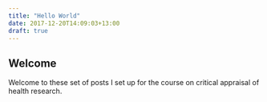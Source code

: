 ```yaml
---
title: "Hello World"
date: 2017-12-20T14:09:03+13:00
draft: true
---
```

## Welcome

Welcome to these set of posts I set up for the course on critical appraisal of health research.

